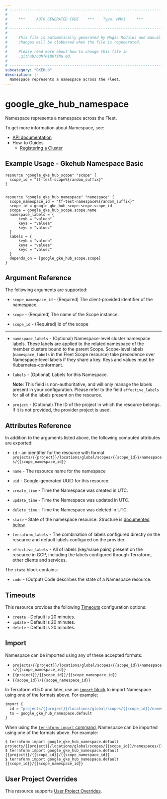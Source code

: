 ```yaml
---
# ----------------------------------------------------------------------------
#
#     ***     AUTO GENERATED CODE    ***    Type: MMv1     ***
#
# ----------------------------------------------------------------------------
#
#     This file is automatically generated by Magic Modules and manual
#     changes will be clobbered when the file is regenerated.
#
#     Please read more about how to change this file in
#     .github/CONTRIBUTING.md.
#
# ----------------------------------------------------------------------------
subcategory: "GKEHub"
description: |-
  Namespace represents a namespace across the Fleet.
---
```


# google_gke_hub_namespace

Namespace represents a namespace across the Fleet.


To get more information about Namespace, see:

* [API documentation](https://cloud.google.com/anthos/fleet-management/docs/reference/rest/v1/projects.locations.scopes.namespaces)
* How-to Guides
    * [Registering a Cluster](https://cloud.google.com/anthos/multicluster-management/connect/registering-a-cluster#register_cluster)

## Example Usage - Gkehub Namespace Basic


```hcl
resource "google_gke_hub_scope" "scope" {
  scope_id = "tf-test-scope%{random_suffix}"
}


resource "google_gke_hub_namespace" "namespace" { 
  scope_namespace_id = "tf-test-namespace%{random_suffix}"
  scope_id = google_gke_hub_scope.scope.scope_id
  scope = google_gke_hub_scope.scope.name
  namespace_labels = {
      keyb = "valueb"
      keya = "valuea"
      keyc = "valuec"
  }
  labels = {
      keyb = "valueb"
      keya = "valuea"
      keyc = "valuec" 
  }
  depends_on = [google_gke_hub_scope.scope]
}
```

## Argument Reference

The following arguments are supported:


* `scope_namespace_id` -
  (Required)
  The client-provided identifier of the namespace.

* `scope` -
  (Required)
  The name of the Scope instance.

* `scope_id` -
  (Required)
  Id of the scope


- - -


* `namespace_labels` -
  (Optional)
  Namespace-level cluster namespace labels. These labels are applied
  to the related namespace of the member clusters bound to the parent
  Scope. Scope-level labels (`namespace_labels` in the Fleet Scope
  resource) take precedence over Namespace-level labels if they share
  a key. Keys and values must be Kubernetes-conformant.

* `labels` -
  (Optional)
  Labels for this Namespace.

  **Note**: This field is non-authoritative, and will only manage the labels present in your configuration.
  Please refer to the field `effective_labels` for all of the labels present on the resource.

* `project` - (Optional) The ID of the project in which the resource belongs.
    If it is not provided, the provider project is used.



## Attributes Reference

In addition to the arguments listed above, the following computed attributes are exported:

* `id` - an identifier for the resource with format `projects/{{project}}/locations/global/scopes/{{scope_id}}/namespaces/{{scope_namespace_id}}`

* `name` -
  The resource name for the namespace

* `uid` -
  Google-generated UUID for this resource.

* `create_time` -
  Time the Namespace was created in UTC.

* `update_time` -
  Time the Namespace was updated in UTC.

* `delete_time` -
  Time the Namespace was deleted in UTC.

* `state` -
  State of the namespace resource.
  Structure is [documented below](#nested_state).

* `terraform_labels` -
  The combination of labels configured directly on the resource
   and default labels configured on the provider.

* `effective_labels` -
  All of labels (key/value pairs) present on the resource in GCP, including the labels configured through Terraform, other clients and services.


<a name="nested_state"></a>The `state` block contains:

* `code` -
  (Output)
  Code describes the state of a Namespace resource.

## Timeouts

This resource provides the following
[Timeouts](https://developer.hashicorp.com/terraform/plugin/sdkv2/resources/retries-and-customizable-timeouts) configuration options:

- `create` - Default is 20 minutes.
- `update` - Default is 20 minutes.
- `delete` - Default is 20 minutes.

## Import


Namespace can be imported using any of these accepted formats:

* `projects/{{project}}/locations/global/scopes/{{scope_id}}/namespaces/{{scope_namespace_id}}`
* `{{project}}/{{scope_id}}/{{scope_namespace_id}}`
* `{{scope_id}}/{{scope_namespace_id}}`


In Terraform v1.5.0 and later, use an [`import` block](https://developer.hashicorp.com/terraform/language/import) to import Namespace using one of the formats above. For example:

```tf
import {
  id = "projects/{{project}}/locations/global/scopes/{{scope_id}}/namespaces/{{scope_namespace_id}}"
  to = google_gke_hub_namespace.default
}
```

When using the [`terraform import` command](https://developer.hashicorp.com/terraform/cli/commands/import), Namespace can be imported using one of the formats above. For example:

```
$ terraform import google_gke_hub_namespace.default projects/{{project}}/locations/global/scopes/{{scope_id}}/namespaces/{{scope_namespace_id}}
$ terraform import google_gke_hub_namespace.default {{project}}/{{scope_id}}/{{scope_namespace_id}}
$ terraform import google_gke_hub_namespace.default {{scope_id}}/{{scope_namespace_id}}
```

## User Project Overrides

This resource supports [User Project Overrides](https://registry.terraform.io/providers/hashicorp/google/latest/docs/guides/provider_reference#user_project_override).
